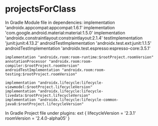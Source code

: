 # projectsForClass



In Gradle Module file in dependencies:
    implementation 'androidx.appcompat:appcompat:1.6.1'
    implementation 'com.google.android.material:material:1.5.0'
    implementation 'androidx.constraintlayout:constraintlayout:2.1.4'
    testImplementation 'junit:junit:4.13.2'
    androidTestImplementation 'androidx.test.ext:junit:1.1.5'
    androidTestImplementation 'androidx.test.espresso:espresso-core:3.5.1'

    implementation "androidx.room:room-runtime:$rootProject.roomVersion"
    annotationProcessor "androidx.room:room-compiler:$rootProject.roomVersion"
    androidTestImplementation "androidx.room:room-testing:$rootProject.roomVersion"

    implementation "androidx.lifecycle:lifecycle-viewmodel:$rootProject.lifecycleVersion"
    implementation "androidx.lifecycle:lifecycle-livedata:$rootProject.lifecycleVersion"
    implementation "androidx.lifecycle:lifecycle-common-java8:$rootProject.lifecycleVersion"



In Gradle Project file under plugins:
  ext {
    lifecycleVersion = '2.3.1'
    roomVersion = '2.4.0-alpha05'
}

